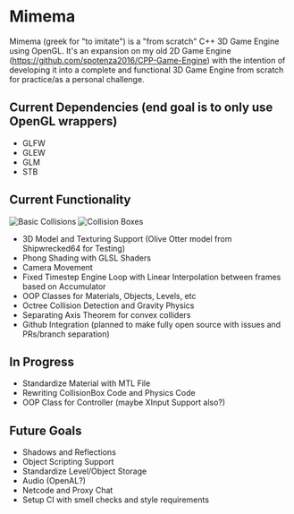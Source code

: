 # Mimema
Mimema (greek for "to imitate") is a "from scratch" C++ 3D Game Engine using OpenGL. It's an expansion on my old 2D Game Engine (https://github.com/spotenza2016/CPP-Game-Engine) with the intention of developing it into a complete and functional 3D Game Engine from scratch for practice/as a personal challenge.

## Current Dependencies (end goal is to only use OpenGL wrappers)
- GLFW
- GLEW
- GLM
- STB

## Current Functionality
![Basic Collisions](https://github.com/user-attachments/assets/4f13f023-d4ab-424d-9a9e-eaf46003c0d6)
![Collision Boxes](https://github.com/user-attachments/assets/23b6253f-af2e-4845-a995-594c28415fef)

- 3D Model and Texturing Support (Olive Otter model from Shipwrecked64 for Testing)
- Phong Shading with GLSL Shaders
- Camera Movement
- Fixed Timestep Engine Loop with Linear Interpolation between frames based on Accumulator
- OOP Classes for Materials, Objects, Levels, etc
- Octree Collision Detection and Gravity Physics
- Separating Axis Theorem for convex colliders
- Github Integration (planned to make fully open source with issues and PRs/branch separation)

## In Progress
- Standardize Material with MTL File
- Rewriting CollisionBox Code and Physics Code
- OOP Class for Controller (maybe XInput Support also?)

## Future Goals
- Shadows and Reflections
- Object Scripting Support
- Standardize Level/Object Storage
- Audio (OpenAL?)
- Netcode and Proxy Chat
- Setup CI with smell checks and style requirements
